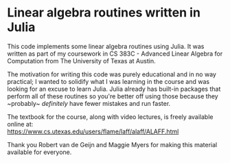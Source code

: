 # Linear algebra routines written in Julia

This code implements some linear algebra routines using Julia. It was written as part of my coursework in CS 383C - Advanced Linear Algebra for Computation from The University of Texas at Austin.  

The motivation for writing this code was purely educational and in no way practical; I wanted to solidify what I was learning in the course and was looking for an excuse to learn Julia. Julia already has built-in packages that perform all of these routines so you're better off using those because they ~probably~ *definitely* have fewer mistakes and run faster.

The textbook for the course, along with video lectures, is freely available online at:  
https://www.cs.utexas.edu/users/flame/laff/alaff/ALAFF.html

Thank you Robert van de Geijn and Maggie Myers for making this material available for everyone.
